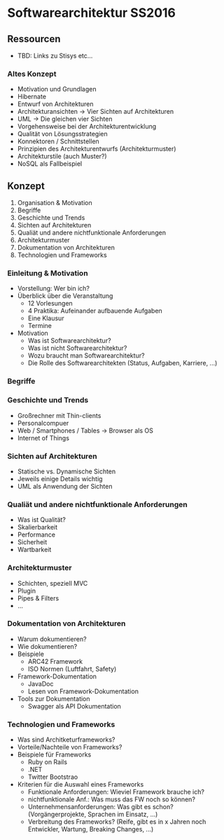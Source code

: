 # Softwarearchitektur SS2016

## Ressourcen

* TBD: Links zu Stisys etc...

### Altes Konzept

  * Motivation und Grundlagen
  * Hibernate
  * Entwurf von Architekturen
  * Architekturansichten -> Vier Sichten auf Architekturen
  * UML -> Die gleichen vier Sichten
  * Vorgehensweise bei der Architekturentwicklung
  * Qualität von Lösungsstrategien
  * Konnektoren / Schnittstellen
  * Prinzipien des Architekturentwurfs (Architekturmuster)
  * Architekturstile (auch Muster?)
  * NoSQL als Fallbeispiel


## Konzept

1. Organisation & Motivation
2. Begriffe
3. Geschichte und Trends
4. Sichten auf Architekturen
5. Qualiät und andere nichtfunktionale Anforderungen
4. Architekturmuster
5. Dokumentation von Architekturen
6. Technologien und Frameworks


### Einleitung & Motivation

* Vorstellung: Wer bin ich?
* Überblick über die Veranstaltung
  * 12 Vorlesungen
  * 4 Praktika: Aufeinander aufbauende Aufgaben
  * Eine Klausur
  * Termine
* Motivation
  * Was ist Softwarearchitektur?
  * Was ist nicht Softwarearchitektur?
  * Wozu braucht man Softwarearchitektur?
  * Die Rolle des Softwarearchitekten (Status, Aufgaben, Karriere, ...)

### Begriffe

### Geschichte und Trends
  * Großrechner mit Thin-clients
  * Personalcompuer
  * Web / Smartphones / Tables -> Browser als OS
  * Internet of Things

### Sichten auf Architekturen

  * Statische vs. Dynamische Sichten
  * Jeweils einige Details wichtig
  * UML als Anwendung der Sichten

### Qualiät und andere nichtfunktionale Anforderungen

  * Was ist Qualität?
  * Skalierbarkeit
  * Performance
  * Sicherheit
  * Wartbarkeit


### Architekturmuster

  * Schichten, speziell MVC
  * Plugin
  * Pipes & Filters
  * ...
  
### Dokumentation von Architekturen

  * Warum dokumentieren?
  * Wie dokumentieren?
  * Beispiele
    * ARC42 Framework
    * ISO Normen (Luftfahrt, Safety)
  * Framework-Dokumentation
    * JavaDoc
    * Lesen von Framework-Dokumentation
  * Tools zur Dokumentation
    * Swagger als API Dokumentation

### Technologien und Frameworks

  * Was sind Architketurframeworks?
  * Vorteile/Nachteile von Frameworks?
  * Beispiele für Frameworks
    * Ruby on Rails
    * .NET
    * Twitter Bootstrao
  * Kriterien für die Auswahl eines Frameworks
    * Funktionale Anforderungen: Wieviel Framework brauche ich?
    * nichtfunktionale Anf.: Was muss das FW noch so können?
    * Unternehmensanforderungen: Was gibt es schon? (Vorgängerprojekte, Sprachen im Einsatz, ...)
    * Verbreitung des Frameworks? (Reife, gibt es in x Jahren noch Entwickler, Wartung, Breaking Changes, ...)
